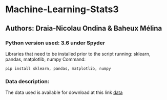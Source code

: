 # Machine-Learning-Stats3
## Authors: Draia-Nicolau Ondina & Baheux Mélina

### Python version used: 3.6 under Spyder

Libraries that need to be installed prior to the script running: sklearn, pandas, matplotlib, numpy
Command: 
```
pip install sklearn, pandas, matplotlib, numpy
```

### Data description: 
The data used is available for download at this link [data](https://archive.ics.uci.edu/ml/datasets/gene+expression+cancer+RNA-Seq)
